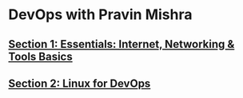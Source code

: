 # DevOps with Pravin Mishra

## [Section 1: Essentials: Internet, Networking & Tools Basics](/section-1-internet-networking-tools-basic/)

## [Section 2: Linux for DevOps](/section-2-linux-for-devops/)

